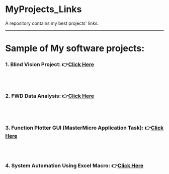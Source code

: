 # MyProjects_Links
A repository contains my best projects' links.
_______________________________
# Sample of My software projects:
### 1. Blind Vision Project: 👉[Click Here](https://github.com/OmarAllam22/Blind-Vision-project)
<br> </br>
### 2. FWD Data Analysis: 👉[Click Here](https://github.com/OmarAllam22/FWD_Analysis_Task)
<br> </br>
### 3. Function Plotter GUI (MasterMicro Application Task): 👉[Click Here](https://github.com/OmarAllam22/MasterMicroTask)
<br> </br>
### 4. System Automation Using Excel Macro: 👉[Click Here](https://github.com/OmarAllam22/System_Automation-using-an-Excel-Macro)
<br> </br>
